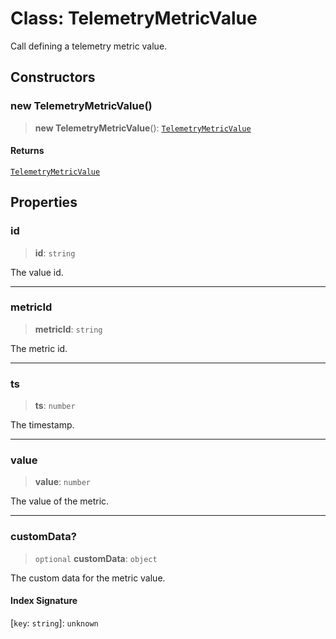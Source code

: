# Class: TelemetryMetricValue

Call defining a telemetry metric value.

## Constructors

### new TelemetryMetricValue()

> **new TelemetryMetricValue**(): [`TelemetryMetricValue`](TelemetryMetricValue.md)

#### Returns

[`TelemetryMetricValue`](TelemetryMetricValue.md)

## Properties

### id

> **id**: `string`

The value id.

***

### metricId

> **metricId**: `string`

The metric id.

***

### ts

> **ts**: `number`

The timestamp.

***

### value

> **value**: `number`

The value of the metric.

***

### customData?

> `optional` **customData**: `object`

The custom data for the metric value.

#### Index Signature

\[`key`: `string`\]: `unknown`
